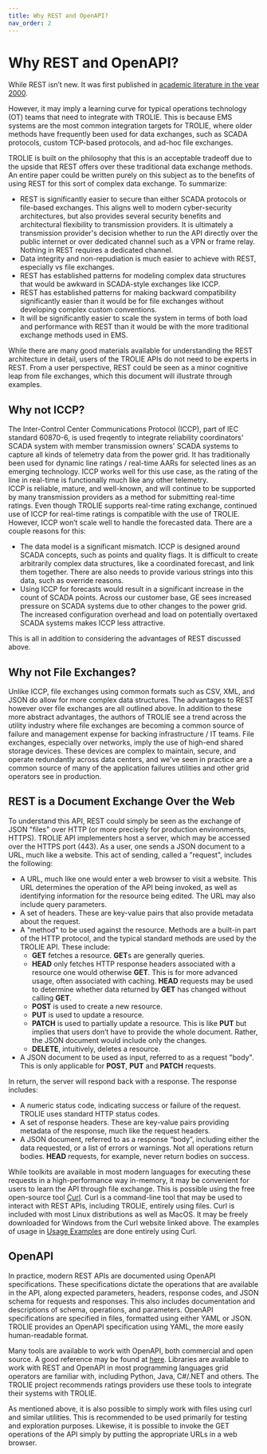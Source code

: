```yaml
---
title: Why REST and OpenAPI?
nav_order: 2
---
```


# Why REST and OpenAPI?

While REST isn’t new.  It was first published in [academic literature in the year 2000](https://ics.uci.edu/~fielding/pubs/dissertation/rest_arch_style.htm).  

However, it may imply a learning curve for typical operations technology (OT) teams 
that need to integrate with TROLIE.  This is because EMS systems are the most common integration targets for TROLIE, where 
older methods have frequently been used for data exchanges, such as SCADA protocols, 
custom TCP-based protocols, and ad-hoc file exchanges.   

TROLIE is built on the philosophy that this is an acceptable tradeoff due to the upside that 
REST offers over these traditional data exchange methods.  An entire paper could be written purely on this subject as to the benefits 
of using REST for this sort of complex data exchange.  To summarize:
*	REST is significantly easier to secure than either SCADA protocols or file-based exchanges.  This aligns well to modern cyber-security architectures, but also provides several security benefits and architectural flexibility to transmission providers.  It is ultimately a transmission provider's decision whether to run the API directly over the public internet or over 
dedicated channel such as a VPN or frame relay.  Nothing in REST requires a dedicated channel.  
* Data integrity and non-repudiation is much easier to achieve with REST, especially vs file exchanges.  
*	REST has established patterns for modeling complex data structures that would be awkward in SCADA-style exchanges like ICCP.  
*	REST has established patterns for making backward compatibility significantly easier than it would be for file exchanges without developing complex custom conventions.  
*	It will be significantly easier to scale the system in terms of both load and performance with REST than it would be with the more traditional exchange methods used in EMS.  

While there are many good materials available for understanding the REST architecture in detail, users of the TROLIE APIs do not need to be experts in REST.  From a user perspective, REST could be seen as a minor cognitive leap from file exchanges, which this document will illustrate through examples.  

## Why not ICCP?
The Inter-Control Center Communications Protocol (ICCP), part of IEC standard 60870-6, is used freqently to integrate reliability coordinators' SCADA system with member transmission owners' SCADA systems to capture all kinds of telemetry data from the power grid.  It has traditionally been used for dynamic line ratings / real-time AARs for selected lines as an emerging technology.  ICCP works well for this use case, as the rating of the line in real-time is functionally much like any other telemetry.  
ICCP is reliable, mature, and well-known, and will continue to be supported by many transmission providers as a method for submitting real-time ratings.  Even though TROLIE supports real-time rating exchange, continued use of ICCP for real-time ratings is compatible with the use of TROLIE.  However, ICCP won’t scale well to handle the forecasted data.  There are a couple reasons for this:
*	The data model is a significant mismatch.  ICCP is designed around SCADA concepts, such as points and quality flags.  It is difficult to create arbitrarily complex data structures, like a coordinated forecast, and link them together.  There are also needs to provide various strings into this data, such as override reasons.  
* Using ICCP for forecasts would result in a significant increase in the count of SCADA points.  Across our customer base, GE sees increased pressure on SCADA systems due to other changes to the power grid.  The increased configuration overhead and load on potentially overtaxed SCADA systems makes ICCP less attractive.  

This is all in addition to considering the advantages of REST discussed above.  

## Why not File Exchanges?  
Unlike ICCP, file exchanges using common formats such as CSV, XML, and JSON do allow for more complex data structures.  The advantages to REST however over file exchanges are all outlined above.  In addition to these more abstract advantages, the authors of TROLIE see a trend across the utility industry where file exchanges are becoming a common source of failure and management expense for backing infrastructure / IT teams.  File exchanges, especially over networks, imply the use of high-end shared storage devices.  These devices are complex to maintain, secure, and operate redundantly across data centers, and we've seen in practice are a common source of many of the application failures utilities and other grid operators see in production.  

## REST is a Document Exchange Over the Web
To understand this API, REST could simply be seen as the exchange of JSON "files" over HTTP (or more precisely for production environments, HTTPS).  TROLIE API implementers host a server, which may be accessed over the HTTPS port (443).  As a user, one sends a JSON document to a URL, much like a website.  This act of sending, called a "request", includes the following:
*	A URL, much like one would enter a web browser to visit a website.  This URL determines the operation of the API being invoked, as well as identifying information for the resource being edited.  The URL may also include query parameters.  
*	A set of headers.  These are key-value pairs that also provide metadata about the request.  
*	A "method" to be used against the resource.  Methods are a built-in part of the HTTP protocol, and the typical standard methods are used by the TROLIE API.  These include:
    - **GET** fetches a resource.  **GET**s are generally queries.  
    - **HEAD** only fetches HTTP response headers associated with a resource one would otherwise **GET**.  This is for more advanced usage, often associated with caching.  **HEAD** requests may be used to determine whether data returned by **GET** has changed without calling **GET**.
    - **POST** is used to create a new resource.
    - **PUT** is used to update a resource.  
    - **PATCH** is used to partially update a resource.  This is like **PUT** but implies that users don’t have to provide the whole document.  Rather, the JSON document would include only the changes.  
    - **DELETE**, intuitively, deletes a resource.  
*	A JSON document to be used as input, referred to as a request "body".   This is only applicable for **POST**, **PUT** and **PATCH** requests.  

In return, the server will respond back with a response.  The response includes:
* A numeric status code, indicating success or failure of the request.  TROLIE uses standard HTTP status codes.  
* A set of response headers.  These are key-value pairs providing metadata of the response, much like the request headers.  
*	A JSON document, referred to as a response “body”, including either the data requested, or a list of errors or warnings.  Not all operations return bodies.  **HEAD** requests, for example, never return bodies on success.  

While toolkits are available in most modern languages for executing these requests in a high-performance way in-memory, it may be convenient for users to learn the API through file exchange.  This is possible using the free open-source tool [Curl](https://curl.se/).  Curl is a command-line tool that may be used to interact with REST APIs, including TROLIE, entirely using files.  Curl is included with most Linux distributions as well as MacOS.  It may be freely downloaded for Windows from the Curl website linked above.  The examples of usage in [Usage Examples](usage-examples.html) are done entirely using Curl.  

## OpenAPI
In practice, modern REST APIs are documented using OpenAPI specifications.  These specifications dictate the operations that are available in the API, along expected parameters, headers, response codes, and JSON schema for requests and responses.  This also includes documentation and descriptions of schema, operations, and parameters.  OpenAPI specifications are specified in files, formatted using either YAML or JSON.  TROLIE provides an OpenAPI specification using YAML, the more easily human-readable format.  

Many tools are available to work with OpenAPI, both commercial and open source.  A good reference may be found at [here](https://openapi.tools/).  Libraries are available to work with REST and OpenAPI in most programming languages grid operators are familiar with, including Python, Java, C#/.NET and others.  The TROLIE project recommends ratings providers use these tools to integrate their systems with TROLIE.  

As mentioned above, it is also possible to simply work with files using curl and similar utilities.  This is recommended to be used primarily for testing and exploration purposes.  Likewise, it is possible to invoke the GET operations of the API simply by putting the appropriate URLs in a web browser.  
